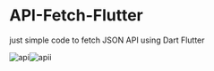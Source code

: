 # API-Fetch-Flutter
just simple code to fetch JSON API using Dart Flutter

![api](https://user-images.githubusercontent.com/64031326/200409825-df5e1f5c-da05-4eeb-94e9-0c717750e644.jpg)![apii](https://user-images.githubusercontent.com/64031326/200409833-5a26050b-db02-4cfd-a691-520be2336349.jpg)

